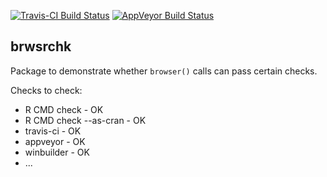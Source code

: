 
[![Travis-CI Build Status](https://travis-ci.org/mdsumner/brwsrchk.svg?branch=master)](https://travis-ci.org/mdsumner/brwsrchk) [![AppVeyor Build Status](https://ci.appveyor.com/api/projects/status/github/mdsumner/brwsrchk?branch=master&svg=true)](https://ci.appveyor.com/project/mdsumner/brwsrchk)

<!-- README.md is generated from README.Rmd. Please edit that file -->
brwsrchk
--------

Package to demonstrate whether `browser()` calls can pass certain checks.

Checks to check:

-   R CMD check - OK
-   R CMD check --as-cran - OK
-   travis-ci - OK
-   appveyor - OK
-   winbuilder - OK
-   ...
